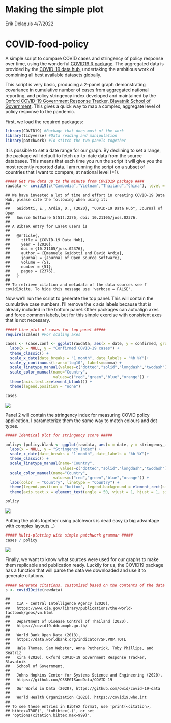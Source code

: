 Making the simple plot
================
Erik Delaquis
4/7/2022

# COVID-food-policy

A simple script to compare COVID cases and stringency of policy response over time, using the wonderful [COVID19 R package](https://cran.r-project.org/web/packages/COVID19/index.html). The aggregated data is provided by the [COVID-19 data hub](https://covid19datahub.io/), undertaking the ambitious work of combining all best available datasets globally.

This script is very basic, producing a 2-panel graph demonstrating covariance in cumulative number of cases from aggregated national reporting, and policy stringency index developed and maintained by the [Oxford COVID-19 Government Response Tracker, Blavatnik School of Government](https://doi.org/10.1038/s41562-021-01079-). This gives a quick way to map a complex, aggregate level of policy response to the pandemic.

First, we load the required packages:

``` r
library(COVID19) #Package that does most of the work
library(tidyverse) #Data reading and manipulation
library(patchwork) #To stitch the two panels together
```

It is possible to set a date range for our graph. By declining to set a
range, the package will default to fetch up-to-date data from the source
databases. This means that each time you run the script it will give you
the most recently reported data. I am running the script on a subset of
countries that I want to compare, at national level (=1).

``` r
##### Get raw data up to the minute from COVID19 package ####
rawdata <- covid19(c("Cambodia","Vietnam","Thailand","China"), level = 1)
```

    ## We have invested a lot of time and effort in creating COVID-19 Data Hub, please cite the following when using it:
    ## 
    ##   Guidotti, E., Ardia, D., (2020), "COVID-19 Data Hub", Journal of Open
    ##   Source Software 5(51):2376, doi: 10.21105/joss.02376.
    ## 
    ## A BibTeX entry for LaTeX users is
    ## 
    ##   @Article{,
    ##     title = {COVID-19 Data Hub},
    ##     year = {2020},
    ##     doi = {10.21105/joss.02376},
    ##     author = {Emanuele Guidotti and David Ardia},
    ##     journal = {Journal of Open Source Software},
    ##     volume = {5},
    ##     number = {51},
    ##     pages = {2376},
    ##   }
    ## 
    ## To retrieve citation and metadata of the data sources see ?covid19cite. To hide this message use 'verbose = FALSE'.

Now we’ll run the script to generate the top panel. This will contain
the cumulative case numbers. I’ll remove the x axis labels because that
is already included in the bottom panel. Other packages can autoalign
axes and force common labels, but for this simple exercise with
consistent axes that is not necessary.

``` r
##### Line plot of cases for top panel #####
require(scales) #For scaling axes

cases <- (case.conf <- ggplot(rawdata, aes(x = date, y = confirmed, group=administrative_area_level_1, color=administrative_area_level_1))) + geom_line(aes(linetype=administrative_area_level_1), size=1, alpha=0.5) + 
  labs(x = NULL, y = "Confirmed COVID-19 cases") + 
  theme_classic() +
  scale_x_date(date_breaks = "1 month", date_labels = "%b %Y")+
  scale_y_continuous(trans='log10', labels=comma) +
  scale_linetype_manual(values=c("dotted","solid","longdash","twodash"))+
  scale_color_manual(name="Country",
                     values=c("red","green","blue","orange")) +
  theme(axis.text.x=element_blank()) +
  theme(legend.position = "none")

cases
```

![](Plot-generation_files/figure-gfm/unnamed-chunk-3-1.png)<!-- -->

Panel 2 will contain the stringency index for measuring COVID policy
application. I parameterize them the same way to match colours and dot
types.

``` r
##### Identical plot for stringency score #####

policy<-(policy.blank <- ggplot(rawdata, aes(x = date, y = stringency_index, group=id)))+geom_line(aes(linetype=administrative_area_level_1, color=administrative_area_level_1), size=1, alpha=0.5) + 
  labs(x = NULL, y = "Stringency Index") +
  scale_x_date(date_breaks = "1 month", date_labels = "%b %Y")+
  theme_classic() + 
  scale_linetype_manual(name="Country",
                        values=c("dotted","solid","longdash","twodash")) +
  scale_color_manual(name="Country",
                     values=c("red","green","blue","orange")) +
  labs(color  = "Country", linetype = "Country") + 
  theme(legend.position = "bottom", legend.background = element_rect(size=0.5, linetype="solid",colour ="black")) + 
  theme(axis.text.x = element_text(angle = 50, vjust = 1, hjust = 1, size = 10))

policy
```

![](Plot-generation_files/figure-gfm/unnamed-chunk-4-1.png)<!-- -->

Putting the plots together using patchwork is dead easy (a big advantage
with complex layouts…)

``` r
##### Multi-plotting with simple patchwork grammar #####
cases / policy
```

![](Plot-generation_files/figure-gfm/unnamed-chunk-5-1.png)<!-- -->

Finally, we want to know what sources were used for our graphs to make
them replicable and publication ready. Luckily for us, the COVID19
package has a function that will parse the data we downloaded and use it
to generate citations.

``` r
##### Generate citations, customized based on the contents of the data selected ########
s <- covid19cite(rawdata)
```

    ## 
    ##   CIA - Central Intelligence Agency (2020),
    ##   https://www.cia.gov/library/publications/the-world-factbook/geos/vm.html
    ## 
    ##   Department of Disease Control of Thailand (2020),
    ##   https://covid19.ddc.moph.go.th/
    ## 
    ##   World Bank Open Data (2018),
    ##   https://data.worldbank.org/indicator/SP.POP.TOTL
    ## 
    ##   Hale Thomas, Sam Webster, Anna Petherick, Toby Phillips, and Beatriz
    ##   Kira (2020). Oxford COVID-19 Government Response Tracker, Blavatnik
    ##   School of Government.
    ## 
    ##   Johns Hopkins Center for Systems Science and Engineering (2020),
    ##   https://github.com/CSSEGISandData/COVID-19
    ## 
    ##   Our World in Data (2020), https://github.com/owid/covid-19-data
    ## 
    ##   World Health Organization (2020), https://covid19.who.int
    ## 
    ## To see these entries in BibTeX format, use 'print(<citation>,
    ## bibtex=TRUE)', 'toBibtex(.)', or set
    ## 'options(citation.bibtex.max=999)'.
